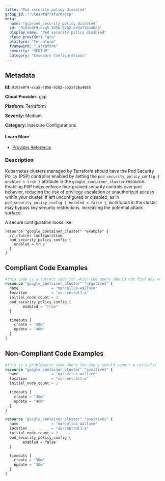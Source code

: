 ```yaml
---
title: "Pod security policy disabled"
group_id: "rules/terraform/gcp"
meta:
  name: "gcp/pod_security_policy_disabled"
  id: "9192e0f9-eca5-4056-9282-ae2a736a4088"
  display_name: "Pod security policy disabled"
  cloud_provider: "gcp"
  platform: "Terraform"
  framework: "Terraform"
  severity: "MEDIUM"
  category: "Insecure Configurations"
---
```

## Metadata

**Id:** `9192e0f9-eca5-4056-9282-ae2a736a4088`

**Cloud Provider:** gcp

**Platform:** Terraform

**Severity:** Medium

**Category:** Insecure Configurations

#### Learn More

 - [Provider Reference](https://registry.terraform.io/providers/hashicorp/google/latest/docs/resources/container_cluster)

### Description

 Kubernetes clusters managed by Terraform should have the Pod Security Policy (PSP) controller enabled by setting the `pod_security_policy_config { enabled = true }` attribute in the `google_container_cluster` resource. Enabling PSP helps enforce fine-grained security controls over pod behavior, reducing the risk of privilege escalation or unauthorized access within your cluster. If left unconfigured or disabled, as in `pod_security_policy_config { enabled = false }`, workloads in the cluster may bypass key security restrictions, increasing the potential attack surface. 

A secure configuration looks like:

```
resource "google_container_cluster" "example" {
  // cluster configuration
  pod_security_policy_config {
    enabled = true
  }
}
```


## Compliant Code Examples
```terraform
#this code is a correct code for which the query should not find any result
resource "google_container_cluster" "negative1" {
  name               = "marcellus-wallace"
  location           = "us-central1-a"
  initial_node_count = 3
  pod_security_policy_config {
        enabled = "true"
  }

  timeouts {
    create = "30m"
    update = "40m"
  }
}

```
## Non-Compliant Code Examples
```terraform
#this is a problematic code where the query should report a result(s)
resource "google_container_cluster" "positive1" {
  name               = "marcellus-wallace"
  location           = "us-central1-a"
  initial_node_count = 3

  timeouts {
    create = "30m"
    update = "40m"
  }
}

resource "google_container_cluster" "positive2" {
  name               = "marcellus-wallace"
  location           = "us-central1-a"
  initial_node_count = 3
  pod_security_policy_config {
        enabled = false
  }

  timeouts {
    create = "30m"
    update = "40m"
  }
}

```